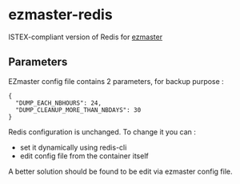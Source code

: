 # ezmaster-redis

ISTEX-compliant version of Redis for [ezmaster](https://github.com/Inist-CNRS/ezmaster)

## Parameters

EZmaster config file contains 2 parameters, for backup purpose :

```
{
  "DUMP_EACH_NBHOURS": 24,
  "DUMP_CLEANUP_MORE_THAN_NBDAYS": 30
}
```

Redis configuration is unchanged. To change it you can :

- set it dynamically using redis-cli
- edit config file from the container itself

A better solution should be found to be edit via ezmaster config file.
